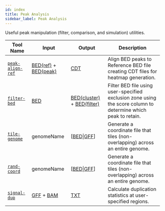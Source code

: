 ```yaml
---
id: index
title: Peak Analysis
sidebar_label: Peak Analysis
---
```


Useful peak manipulation (filter, comparison, and simulation) utilities.

| Tool Name | Input | Output | Description |
| ------------- | ------------- | ------------- | ------------- |
| [`peak-align-ref`][peak-align-ref] | [BED(ref)][bed-format] + [BED(peak)][bed-format] | [CDT][cdt-format] | Align BED peaks to Reference BED file creating CDT files for heatmap generation. |
| [`filter-bed`][filter-bed] | [BED][bed-format] | [BED(cluster)][bed-format] + [BED(filter)][bed-format] | Filter BED file using user-specified exclusion zone using the score column to determine which peak to retain. |
| [`tile-genome`][tile-genome] | genomeName | \[[BED][bed-format]\|[GFF][gff-format]\] | Generate a coordinate file that tiles (non-overlapping) across an entire genome. |
| [`rand-coord`][rand-coord] | genomeName | \[[BED][bed-format]\|[GFF][gff-format]\] | Generate a coordinate file that tiles (non-overlapping) across an entire genome. |
| [`signal-dup`][signal-dup] | [GFF][gff-format] + [BAM][bam-format] | [TXT][txt-format] | Calculate duplication statistics at user-specified regions. |


[filter-bed]:/docs/Tools/peak-analysis/filter-bed
[peak-align-ref]:/docs/Tools/peak-analysis/peak-align-ref
[rand-coord]:/docs/Tools/peak-analysis/rand-coord
[signal-dup]:/docs/Tools/peak-analysis/signal-dup
[tile-genome]:/docs/Tools/peak-analysis/tile-genome

[bam-format]:/docs/Guides/References/file-formats#bam
[bed-format]:/docs/Guides/References/file-formats#bed
[cdt-format]:/docs/Guides/References/file-formats#cdt
[gff-format]:/docs/Guides/References/file-formats#gff
[mat-format]:/docs/Guides/References/file-formats#matrix-format-custom-for-these-tools
[txt-format]:/docs/Guides/References/file-formats#txt
